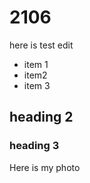 # 2106 

here is test edit

* item 1
* item2
* item 3

## heading 2

### heading 3

Here is my photo

[](https://www.google.com/images/branding/googlelogo/2x/googlelogo_color_272x92dp.png)
